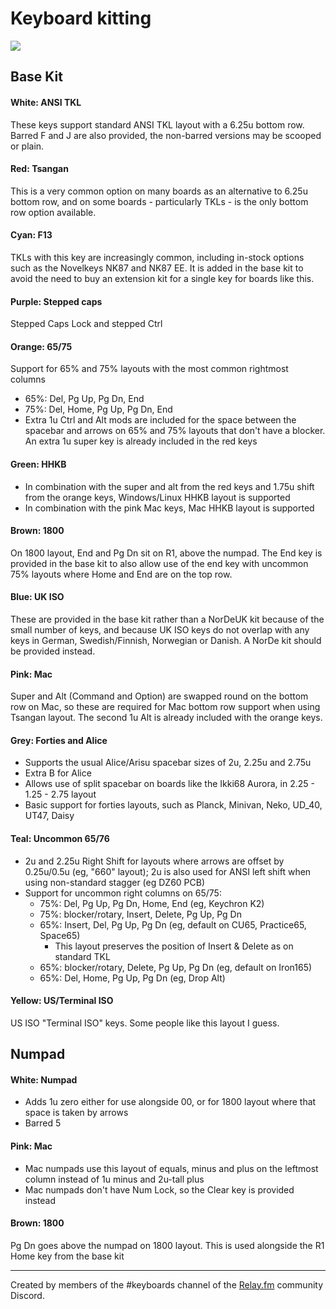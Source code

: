 Keyboard kitting
================

![](kitting.png)

Base Kit
--------

#### White: ANSI TKL
These keys support standard ANSI TKL layout with a 6.25u bottom row. Barred F and J are also provided, the non-barred versions may be scooped or plain.

#### Red: Tsangan
This is a very common option on many boards as an alternative to 6.25u bottom row, and on some boards - particularly TKLs - is the only bottom row option available.

#### Cyan: F13
TKLs with this key are increasingly common, including in-stock options such as the Novelkeys NK87 and NK87 EE. It is added in the base kit to avoid the need to buy an extension kit for a single key for boards like this.

#### Purple: Stepped caps
Stepped Caps Lock and stepped Ctrl

#### Orange: 65/75
Support for 65% and 75% layouts with the most common rightmost columns

* 65%: Del, Pg Up, Pg Dn, End
* 75%: Del, Home, Pg Up, Pg Dn, End
* Extra 1u Ctrl and Alt mods are included for the space between the spacebar and arrows on 65% and 75% layouts that don't have a blocker. An extra 1u super key is already included in the red keys

#### Green: HHKB
* In combination with the super and alt from the red keys and 1.75u shift from the orange keys, Windows/Linux HHKB layout is supported
* In combination with the pink Mac keys, Mac HHKB layout is supported

#### Brown: 1800
On 1800 layout, End and Pg Dn sit on R1, above the numpad. The End key is provided in the base kit to also allow use of the end key with uncommon 75% layouts where Home and End are on the top row.

#### Blue: UK ISO
These are provided in the base kit rather than a NorDeUK kit because of the small number of keys, and because UK ISO keys do not overlap with any keys in German, Swedish/Finnish, Norwegian or Danish. A NorDe kit should be provided instead.

#### Pink: Mac
Super and Alt (Command and Option) are swapped round on the bottom row on Mac, so these are required for Mac bottom row support when using Tsangan layout. The second 1u Alt is already included with the orange keys.

#### Grey: Forties and Alice
* Supports the usual Alice/Arisu spacebar sizes of 2u, 2.25u and 2.75u
* Extra B for Alice
* Allows use of split spacebar on boards like the Ikki68 Aurora, in 2.25 - 1.25 - 2.75 layout
* Basic support for forties layouts, such as Planck, Minivan, Neko, UD\_40, UT47, Daisy

#### Teal: Uncommon 65/76
* 2u and 2.25u Right Shift for layouts where arrows are offset by 0.25u/0.5u (eg, "660" layout); 2u is also used for ANSI left shift when using non-standard stagger (eg DZ60 PCB)
* Support for uncommon right columns on 65/75:
    * 75%: Del, Pg Up, Pg Dn, Home, End (eg, Keychron K2)
    * 75%: blocker/rotary, Insert, Delete, Pg Up, Pg Dn
    * 65%: Insert, Del, Pg Up, Pg Dn (eg, default on CU65, Practice65, Space65)
        * This layout preserves the position of Insert & Delete as on standard TKL
    * 65%: blocker/rotary, Delete, Pg Up, Pg Dn (eg, default on Iron165)
    * 65%: Del, Home, Pg Up, Pg Dn (eg, Drop Alt)

#### Yellow: US/Terminal ISO
US ISO "Terminal ISO" keys. Some people like this layout I guess.

Numpad
------

#### White: Numpad
* Adds 1u zero either for use alongside 00, or for 1800 layout where that space is taken by arrows
* Barred 5

#### Pink: Mac
* Mac numpads use this layout of equals, minus and plus on the leftmost column instead of 1u minus and 2u-tall plus
* Mac numpads don't have Num Lock, so the Clear key is provided instead

#### Brown: 1800
Pg Dn goes above the numpad on 1800 layout. This is used alongside the R1 Home key from the base kit

<hr />

Created by members of the #keyboards channel of the [Relay.fm](https://www.relay.fm) community Discord.
